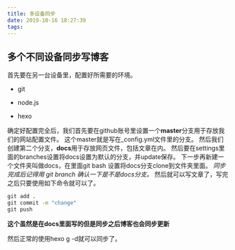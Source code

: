 ```yaml
---
title: 多设备同步
date: 2019-10-16 18:27:39
tags:
---
```

## 多个不同设备同步写博客

首先要在另一台设备里，配置好所需要的环境。

- git

- node.js

- hexo

确定好配置完全后，我们首先要在github账号里设置一个**master**分支用于存放我们的网站配置文件。
这个master就是写在_config.yml文件里的分支。
然后我们创建第二个分支，**docs**用于存放网页文件，包括文章在内。
然后要在settings里面的branches设置将docs设置为默认的分支，并update保存。
下一步再新建一个文件夹叫做docs，在里面git bash 设置将docs分支clone到文件夹里面。
*同步完成后记得用 git branch 确认一下是不是docs分支。*
然后就可以写文章了，写完之后只要使用如下命令就可以了。

```cmd
git add . 
git commit -m "change"
git push

```

**这个虽然是在docs里面写的但是同步之后博客也会同步更新**

然后正常的使用hexo g -d就可以同步了。
